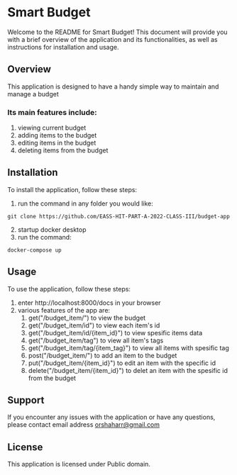 # Smart Budget

Welcome to the README for Smart Budget! This document will provide you with a brief overview of the application and its functionalities, as well as instructions for installation and usage.

## Overview
This application is designed to have a handy simple way to maintain and manage a budget
### Its main features include:
1. viewing current budget
2. adding items to the budget
3. editing items in the budget
4. deleting items from the budget

## Installation
To install the application, follow these steps:
1. run the command in any folder you would like:
```git
git clone https://github.com/EASS-HIT-PART-A-2022-CLASS-III/budget-app
```
2. startup docker desktop
3. run the command:
```docker
docker-compose up
```
## Usage
To use the application, follow these steps:
1. enter http://localhost:8000/docs in your browser
2. various features of the app are:
    1. get("/budget_item/") to view the budget
    2. get("/budget_item/id") to view each item's id
    3. get("/budget_item/id/{item_id}") to view spesific items data
    4. get("/budget_item/tag") to view all item's tags
    5. get("/budget_item/tag/{item_tag}") to view all items with spesific tag
    6. post("/budget_item/") to add an item to the budget
    7. put("/budget_item/{item_id}") to edit an item with the specific id
    8. delete("/budget_item/{item_id}") to delet an item with the spesific id from the budget

## Support
If you encounter any issues with the application or have any questions, please contact email address orshaharr@gmail.com

## License
This application is licensed under Public domain.